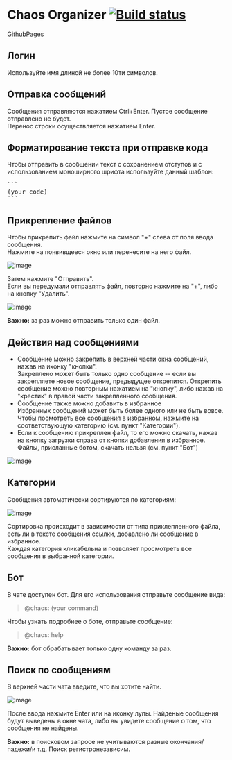 # Chaos Organizer [![Build status](https://ci.appveyor.com/api/projects/status/roni691dqcovahuo?svg=true)](https://ci.appveyor.com/project/barsich/chaos-organizer)

[GithubPages](https://barsich.github.io/chaos-organizer/)

## Логин
Используйте имя длиной не более 10ти символов.

## Отправка сообщений
Сообщения отправляются нажатием Ctrl+Enter. Пустое сообщение отправлено не будет. <br/>
Перенос строки осуществляется нажатием Enter.

## Форматирование текста при отправке кода
Чтобы отправить в сообщении текст с сохранением отступов и с использованием моноширного шрифта используйте данный шаблон:
<pre>
```
(your code)
```
</pre>

## Прикрепление файлов
Чтобы прикрепить файл нажмите на символ "+" слева от поля ввода сообщения. <br/>
Нажмите на появивщееся окно или перенесите на него файл.

![image](https://user-images.githubusercontent.com/19273210/133613899-95897bcf-03ca-4f3a-bccc-eeac7173035b.png)

Затем нажмите "Отправить". <br/>
Если вы передумали отправлять файл, повторно нажмите на "+", либо на кнопку "Удалить".

![image](https://user-images.githubusercontent.com/19273210/133619479-21f787cd-b239-4e5f-b64b-02a4f1944412.png)

**Важно:** за раз можно отправить только один файл.

## Действия над сообщениями
* Сообщение можно закрепить в верхней части окна сообщений, нажав на иконку "кнопки". <br/>
Закреплено может быть только одно сообщение -- если вы закрепляете новое сообщение, предыдущее открепится. Открепить сообщение можно повторным нажатием на "кнопку", либо нажав на "крестик" в правой части закрепленного сообщения.
* Сообщение также можно добавить в избранное <br/>
Избранных сообщений может быть более одного или не быть вовсе. Чтобы посмотреть все сообщения в избранном, нажмите на соответствующую категорию (см. пункт "Категории").
* Если к сообщению прикреплен файл, то его можно скачать, нажав на кнопку загрузки справа от кнопки добавления в избранное. Файлы, присланные ботом, скачать нельзя (см. пункт "Бот")

![image](https://user-images.githubusercontent.com/19273210/133615375-4bae0248-4a6d-4b84-9db1-db757f9dafe8.png)

## Категории
Сообщения автоматически сортируются по категориям:

![image](https://user-images.githubusercontent.com/19273210/133616726-f9c119a2-aa41-41a2-b7a8-cae068053699.png)

Сортировка происходит в зависимости от типа приклепленного файла, есть ли в тексте сообщения ссылки, добавлено ли сообщение в избранное. <br/>
Каждая категория кликабельна и позволяет просмотреть все сообщения в выбранной категории.

## Бот
В чате доступен бот. Для его использования отправьте сообщение вида:
> @chaos: (your command)
> 
Чтобы узнать подробнее о боте, отправьте сообщение:
> @chaos: help

**Важно:** бот обрабатывает только одну команду за раз.

## Поиск по сообщениям
В верхней части чата введите, что вы хотите найти.

![image](https://user-images.githubusercontent.com/19273210/133619769-0b6394f7-955a-431e-9a42-55d6650cd6c9.png)

После ввода нажмите Enter или на иконку лупы. Найденые сообщения будут выведены в окне чата, либо вы увидете сообщение о том, что сообщения не найдены.

**Важно:** в поисковом запросе не учитываются разные окончания/падежи/и т.д. Поиск регистронезависим.

